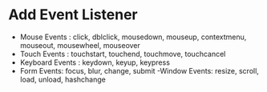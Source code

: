 # Add Event Listener

- Mouse Events : click, dblclick, mousedown, mouseup, contextmenu, mouseout, mousewheel, mouseover
- Touch Events : touchstart, touchend, touchmove, touchcancel
- Keyboard Events : keydown, keyup, keypress
- Form Events: focus, blur, change, submit
  -Window Events: resize, scroll, load, unload, hashchange
